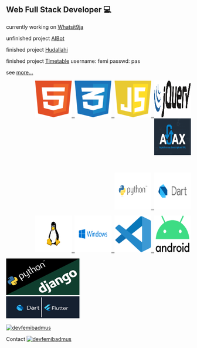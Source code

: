 <h2>Web Full Stack Developer 💻 </h2>

currently working on [Whatsit9ja](https://whatsit9ja.herokuapp.com)

unfinished project [AIBot](https://devfemibadmus.herokuapp.com/aibot)

finished project [Hudallahi](https://hudallahi.herokuapp.com)

finished project [Timetable](https://my-time-tables.herokuapp.com)
username: femi
passwd: pas

see [more...](https://devfemibadmus.herokuapp.com)

<a href="https://devfemibadmus.herokuapp.com" target="_blank">
<div  align="right">
<p>
  <kbd>
  <img src="images/html5.svg" alt="html5" width="100" height="100"/>
  <img src="images/css3.svg" alt="css3" width="100" height="100"/>
  <img src="images/javascript.svg" alt="JavaScript" width="100" height="100"/>
  <img src="images/jquery.svg" alt="jQuery" width="100" height="100"/>
  <img src="images/ajax.gif" alt="ajax" width="100" height="100"/>
  </kbd>
</p>
<br>
<p>
  <kbd>
  <img src="images/python.svg" alt="Python" width="100" height="100"/>
  <img src="images/dart.svg" alt="Dart" width="100" height="100"/>
  </kbd>
</p>

<p>
  <kbd>
  <img src="images/linux.svg" alt="Linux" width="100" height="100"/>
  <img src="images/microsoft.svg" alt="Microsoft" width="100" height="100"/>
  <img src="images/vscode.svg" alt="Visual Studio Code" width="100" height="100"/>
  <img src="images/android-studio.svg" alt="Android Studio" width="100" height="100"/>
  </kbd>
</p>
</div>
<p>
  <kbd>
  <img src="images/django.png" alt="django" width="200" height="100"/>
  <br/>
  <img src="images/flutter.png" alt="flutter" width="200" height="60"/>
  </kbd>
</p>

<p>
  <img src="https://github-readme-stats.vercel.app/api?username=devfemibadmus&show_icons=true&theme=dark&locale=en" alt="devfemibadmus" />
</p>

</a>

Contact
<a href="https://twitter.com/devfemibadmus" target="_blank">
<img src="https://abs.twimg.com/favicons/twitter.2.ico" alt="devfemibadmus" height="30" width="40" />
</a>


